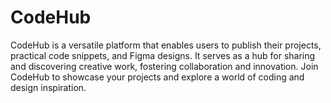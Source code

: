# CodeHub
CodeHub is a versatile platform that enables users to publish their projects, practical code snippets, and Figma designs. It serves as a hub for sharing and discovering creative work, fostering collaboration and innovation. Join CodeHub to showcase your projects and explore a world of coding and design inspiration.
